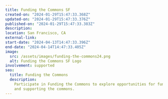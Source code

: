 ```yaml
---
title: Funding the Commons SF
created-on: "2024-01-29T15:47:33.368Z"
updated-on: "2024-01-29T15:47:33.376Z"
published-on: "2024-01-29T15:47:33.383Z"
description:
location: San Francisco, CA
external-link:
start-date: "2024-04-13T14:47:33.396Z"
end-date: "2024-04-14T14:47:33.405Z"
image:
  src: /assets/images/funding-the-commons24.png
  alt: Funding the Commons SF Logo
involvement: supported
seo:
  title: Funding the Commons
  description:
    Participate in Funding the Commons to explore opportunities for funding
    and supporting the commons.
---
```

